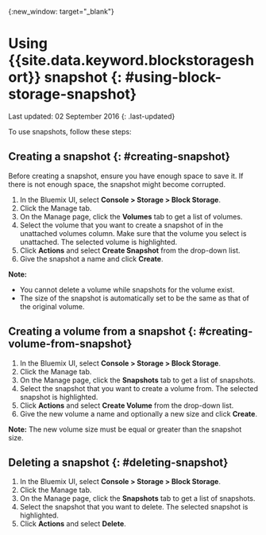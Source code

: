 {:new_window: target="_blank"} 


# Using {{site.data.keyword.blockstorageshort}} snapshot {: #using-block-storage-snapshot} 
Last updated: 02 September 2016
{: .last-updated}

To use snapshots, follow these steps:

## Creating a snapshot {: #creating-snapshot} 

Before creating a snapshot, ensure you have enough space to save it. If there is not enough space, the snapshot might become corrupted.

1.	In the Bluemix UI, select **Console > Storage > Block Storage**.
2.	Click the Manage tab.
3.	On the Manage page, click the **Volumes** tab to get a list of volumes.
4.	Select the volume that you want to create a snapshot of in the unattached volumes column. Make sure that the volume you select is   unattached. The selected volume is highlighted. 
5.	Click **Actions** and select **Create Snapshot** from the drop-down list.
6.	Give the snapshot a name and click **Create**.

**Note:** 

* You cannot delete a volume while snapshots for the volume exist. 
* The size of the snapshot is automatically set to be the same as that of the original volume.

## Creating a volume from a snapshot {: #creating-volume-from-snapshot}

1.	In the Bluemix UI, select **Console > Storage > Block Storage**.
2.	Click the Manage tab.
3.	On the Manage page, click the **Snapshots** tab to get a list of snapshots.
4.	Select the snapshot that you want to create a volume from. The selected snapshot is highlighted.
5.	Click **Actions** and select **Create Volume** from the drop-down list.
6.	Give the new volume a name and optionally a new size and click **Create**. 

**Note:** The new volume size must be equal or greater than the snapshot size. 

## Deleting a snapshot {: #deleting-snapshot}

1.	In the Bluemix UI, select **Console > Storage > Block Storage**.
2.	Click the Manage tab.
3.	On the Manage page, click the **Snapshots** tab to get a list of snapshots.
4.	Select the snapshot that you want to delete. The selected snapshot is highlighted.
5.	Click **Actions** and select **Delete**. 



